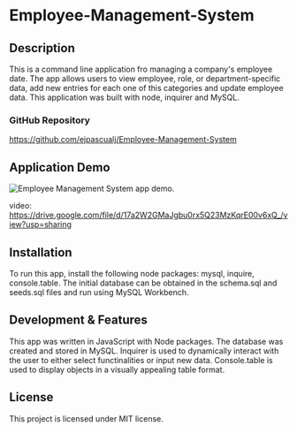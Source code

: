 # Employee-Management-System

## Description

This is a command line application fro managing a company's employee date. The app allows users to view employee, role, or department-specific data, add new entries for each one of this categories and  update employee data. This application was built with node, inquirer and MySQL.

### GitHub Repository

https://github.com/ejpascualj/Employee-Management-System


## Application Demo

![Employee Management System app demo.](/assets/app-demo.gif/)

video: https://drive.google.com/file/d/17a2W2GMaJgbu0rx5Q23MzKqrE00v6xQ_/view?usp=sharing


## Installation

To run this app, install the following node packages: mysql, inquire, console.table. The initial database can be obtained in the schema.sql and seeds.sql files and run using MySQL Workbench.

## Development & Features

This app was written in JavaScript with Node packages. The database was created and stored in MySQL. Inquirer is used to dynamically interact with the user to either select functinalities or input new data. Console.table is used to display objects in a visually appealing table format.

## License

This project is licensed under MIT license.
